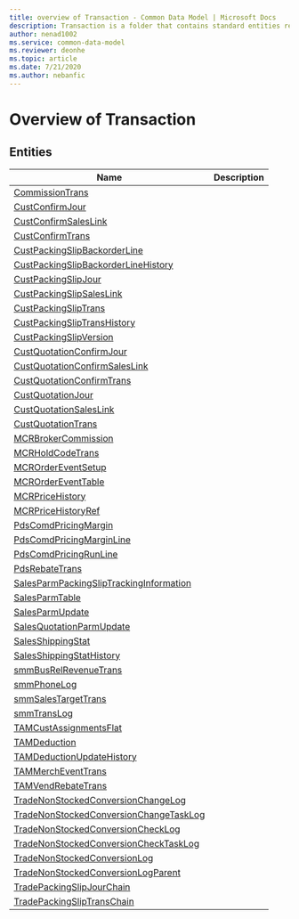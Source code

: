 ```yaml
---
title: overview of Transaction - Common Data Model | Microsoft Docs
description: Transaction is a folder that contains standard entities related to the Common Data Model.
author: nenad1002
ms.service: common-data-model
ms.reviewer: deonhe
ms.topic: article
ms.date: 7/21/2020
ms.author: nebanfic
---
```


# Overview of Transaction


## Entities

|Name|Description|
|---|---|
|[CommissionTrans](CommissionTrans.md)||
|[CustConfirmJour](CustConfirmJour.md)||
|[CustConfirmSalesLink](CustConfirmSalesLink.md)||
|[CustConfirmTrans](CustConfirmTrans.md)||
|[CustPackingSlipBackorderLine](CustPackingSlipBackorderLine.md)||
|[CustPackingSlipBackorderLineHistory](CustPackingSlipBackorderLineHistory.md)||
|[CustPackingSlipJour](CustPackingSlipJour.md)||
|[CustPackingSlipSalesLink](CustPackingSlipSalesLink.md)||
|[CustPackingSlipTrans](CustPackingSlipTrans.md)||
|[CustPackingSlipTransHistory](CustPackingSlipTransHistory.md)||
|[CustPackingSlipVersion](CustPackingSlipVersion.md)||
|[CustQuotationConfirmJour](CustQuotationConfirmJour.md)||
|[CustQuotationConfirmSalesLink](CustQuotationConfirmSalesLink.md)||
|[CustQuotationConfirmTrans](CustQuotationConfirmTrans.md)||
|[CustQuotationJour](CustQuotationJour.md)||
|[CustQuotationSalesLink](CustQuotationSalesLink.md)||
|[CustQuotationTrans](CustQuotationTrans.md)||
|[MCRBrokerCommission](MCRBrokerCommission.md)||
|[MCRHoldCodeTrans](MCRHoldCodeTrans.md)||
|[MCROrderEventSetup](MCROrderEventSetup.md)||
|[MCROrderEventTable](MCROrderEventTable.md)||
|[MCRPriceHistory](MCRPriceHistory.md)||
|[MCRPriceHistoryRef](MCRPriceHistoryRef.md)||
|[PdsComdPricingMargin](PdsComdPricingMargin.md)||
|[PdsComdPricingMarginLine](PdsComdPricingMarginLine.md)||
|[PdsComdPricingRunLine](PdsComdPricingRunLine.md)||
|[PdsRebateTrans](PdsRebateTrans.md)||
|[SalesParmPackingSlipTrackingInformation](SalesParmPackingSlipTrackingInformation.md)||
|[SalesParmTable](SalesParmTable.md)||
|[SalesParmUpdate](SalesParmUpdate.md)||
|[SalesQuotationParmUpdate](SalesQuotationParmUpdate.md)||
|[SalesShippingStat](SalesShippingStat.md)||
|[SalesShippingStatHistory](SalesShippingStatHistory.md)||
|[smmBusRelRevenueTrans](smmBusRelRevenueTrans.md)||
|[smmPhoneLog](smmPhoneLog.md)||
|[smmSalesTargetTrans](smmSalesTargetTrans.md)||
|[smmTransLog](smmTransLog.md)||
|[TAMCustAssignmentsFlat](TAMCustAssignmentsFlat.md)||
|[TAMDeduction](TAMDeduction.md)||
|[TAMDeductionUpdateHistory](TAMDeductionUpdateHistory.md)||
|[TAMMerchEventTrans](TAMMerchEventTrans.md)||
|[TAMVendRebateTrans](TAMVendRebateTrans.md)||
|[TradeNonStockedConversionChangeLog](TradeNonStockedConversionChangeLog.md)||
|[TradeNonStockedConversionChangeTaskLog](TradeNonStockedConversionChangeTaskLog.md)||
|[TradeNonStockedConversionCheckLog](TradeNonStockedConversionCheckLog.md)||
|[TradeNonStockedConversionCheckTaskLog](TradeNonStockedConversionCheckTaskLog.md)||
|[TradeNonStockedConversionLog](TradeNonStockedConversionLog.md)||
|[TradeNonStockedConversionLogParent](TradeNonStockedConversionLogParent.md)||
|[TradePackingSlipJourChain](TradePackingSlipJourChain.md)||
|[TradePackingSlipTransChain](TradePackingSlipTransChain.md)||
